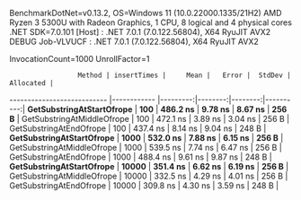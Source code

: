 
BenchmarkDotNet=v0.13.2, OS=Windows 11 (10.0.22000.1335/21H2)
AMD Ryzen 3 5300U with Radeon Graphics, 1 CPU, 8 logical and 4 physical cores
.NET SDK=7.0.101
  [Host]     : .NET 7.0.1 (7.0.122.56804), X64 RyuJIT AVX2 DEBUG
  Job-VLVUCF : .NET 7.0.1 (7.0.122.56804), X64 RyuJIT AVX2

InvocationCount=1000  UnrollFactor=1  

                     Method | insertTimes |     Mean |   Error |  StdDev | Allocated |
--------------------------- |------------ |---------:|--------:|--------:|----------:|
  **GetSubstringAtStartOfrope** |         **100** | **486.2 ns** | **9.78 ns** | **8.67 ns** |     **256 B** |
 GetSubstringAtMiddleOfrope |         100 | 472.1 ns | 3.89 ns | 3.04 ns |     256 B |
    GetSubstringAtEndOfrope |         100 | 437.4 ns | 8.14 ns | 9.04 ns |     248 B |
  **GetSubstringAtStartOfrope** |        **1000** | **532.0 ns** | **7.88 ns** | **6.15 ns** |     **256 B** |
 GetSubstringAtMiddleOfrope |        1000 | 539.5 ns | 7.74 ns | 6.47 ns |     256 B |
    GetSubstringAtEndOfrope |        1000 | 488.4 ns | 9.61 ns | 9.87 ns |     248 B |
  **GetSubstringAtStartOfrope** |       **10000** | **351.4 ns** | **6.62 ns** | **6.19 ns** |     **256 B** |
 GetSubstringAtMiddleOfrope |       10000 | 332.5 ns | 4.29 ns | 4.01 ns |     256 B |
    GetSubstringAtEndOfrope |       10000 | 309.8 ns | 4.30 ns | 3.59 ns |     248 B |
